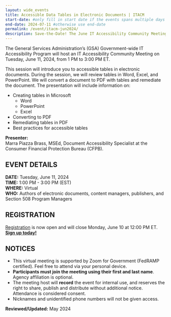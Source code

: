 ```yaml
---
layout: wide_events
title: Accessible Data Tables in Electronic Documents | ITACM
start-date: #only fill in start date if the events spans multiple days
end-date: 2024-07-11 #otherwise use end-date
permalink: /event/itacm-jun2024/
description: Save-the-Date! The June IT Accessibility Community Meeting (ITACM) will be held on Tuesday, June 11, 2024 from 1:00 PM - 3:00 PM ET. During the meeting, document authors and others will learn how to create accessible tables in electronic documents. 
---
```

The General Services Administration’s (GSA) Government-wide IT Accessibility Program will host an IT Accessibility Community Meeting on Tuesday, June 11, 2024, from 1 PM to 3:00 PM ET.

This session will introduce you to accessible tables in electronic documents. During the session, we will review tables in Word, Excel, and PowerPoint. We will convert a document to PDF with tables and remediate the document. The presentation will include information on:

* Creating tables in Microsoft
    * Word
    * PowerPoint
    * Excel
* Converting to PDF
* Remediating tables in PDF
* Best practices for accessible tables

**Presenter:**  
Marra Piazza Brass, MSEd, Document Accessibility Specialist at the Consumer Financial Protection Bureau (CFPB).

## EVENT DETAILS
**DATE:** Tuesday, June 11, 2024  
**TIME:** 1:00 PM - 3:00 PM (EST)  
**WHERE:** Virtual  
**WHO:** Authors of electronic documents, content managers, publishers, and Section 508 Program Managers

## REGISTRATION
<a href="https://feedback.gsa.gov/jfe/form/SV_5u6Y2ayQOdhmP5A" target="_blank">Registration</a> is now open and will close Monday, June 10 at 12:00 PM ET. <strong><a href="https://feedback.gsa.gov/jfe/form/SV_5u6Y2ayQOdhmP5A" target="_blank">Sign up today!</a></strong>

## NOTICES
* This virtual meeting is supported by Zoom for Government (FedRAMP certified). Feel free to attend via your personal device. 
* **Participants must join the meeting using their first and last name**. Agency affiliation is optional​. 
* The meeting host will **record** the event for internal use, and reserves the right to share, publish and distribute without additional notice. Attendance is considered consent.
* Nicknames and unidentified phone numbers will not be given access.

**Reviewed/Updated:** May 2024